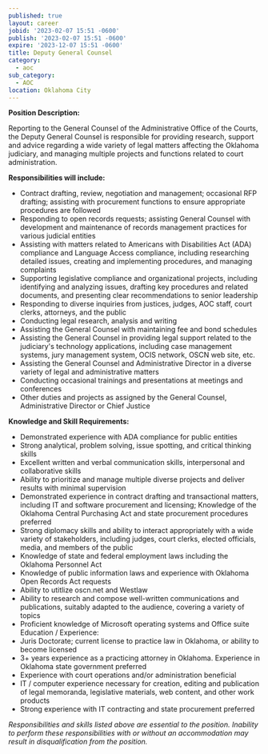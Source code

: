 ```yaml
---
published: true
layout: career
jobid: '2023-02-07 15:51 -0600'
publish: '2023-02-07 15:51 -0600'
expire: '2023-12-07 15:51 -0600'
title: Deputy General Counsel
category:
  - aoc
sub_category:
  - AOC
location: Oklahoma City
---
```

**Position Description:**

Reporting to the General Counsel of the Administrative Office of the Courts, the Deputy General
Counsel is responsible for providing research, support and advice regarding a wide variety of legal
matters affecting the Oklahoma judiciary, and managing multiple projects and functions related
to court administration. 

**Responsibilities will include:**

- Contract drafting, review, negotiation and management; occasional RFP drafting;
assisting with procurement functions to ensure appropriate procedures are followed
- Responding to open records requests; assisting General Counsel with development and
maintenance of records management practices for various judicial entities
- Assisting with matters related to Americans with Disabilities Act (ADA) compliance and
Language Access compliance, including researching detailed issues, creating and
implementing procedures, and managing complaints
- Supporting legislative compliance and organizational projects, including identifying and
analyzing issues, drafting key procedures and related documents, and presenting clear
recommendations to senior leadership
- Responding to diverse inquiries from justices, judges, AOC staff, court clerks, attorneys,
and the public
- Conducting legal research, analysis and writing
- Assisting the General Counsel with maintaining fee and bond schedules
- Assisting the General Counsel in providing legal support related to the judiciary's
technology applications, including case management systems, jury management system,
OCIS network, OSCN web site, etc.
- Assisting the General Counsel and Administrative Director in a diverse variety of legal and
administrative matters
- Conducting occasional trainings and presentations at meetings and conferences
- Other duties and projects as assigned by the General Counsel, Administrative Director or
Chief Justice

**Knowledge and Skill Requirements:**

- Demonstrated experience with ADA compliance for public entities
- Strong analytical, problem solving, issue spotting, and critical thinking skills
- Excellent written and verbal communication skills, interpersonal and collaborative skills
- Ability to prioritize and manage multiple diverse projects and deliver results with minimal
supervision
- Demonstrated experience in contract drafting and transactional matters, including IT and
software procurement and licensing; Knowledge of the Oklahoma Central Purchasing Act
and state procurement procedures preferred
- Strong diplomacy skills and ability to interact appropriately with a wide variety of
stakeholders, including judges, court clerks, elected officials, media, and members of the
public
- Knowledge of state and federal employment laws including the Oklahoma Personnel Act
- Knowledge of public information laws and experience with Oklahoma Open Records Act
requests
- Ability to utitlize oscn.net and Westlaw
- Ability to research and compose well-written communications and publications, suitably
adapted to the audience, covering a variety of topics
- Proficient knowledge of Microsoft operating systems and Office suite
Education / Experience:
- Juris Doctorate; current license to practice law in Oklahoma, or ability to become licensed
- 3+ years experience as a practicing attorney in Oklahoma. Experience in Oklahoma state
government preferred
- Experience with court operations and/or administration beneficial
- IT / computer experience necessary for creation, editing and publication of legal
memoranda, legislative materials, web content, and other work products
- Strong experience with IT contracting and state procurement preferred

<i>Responsibilities and skills listed above are essential to the position. Inability to perform these
responsibilities with or without an accommodation may result in disqualification from the
position.</i>